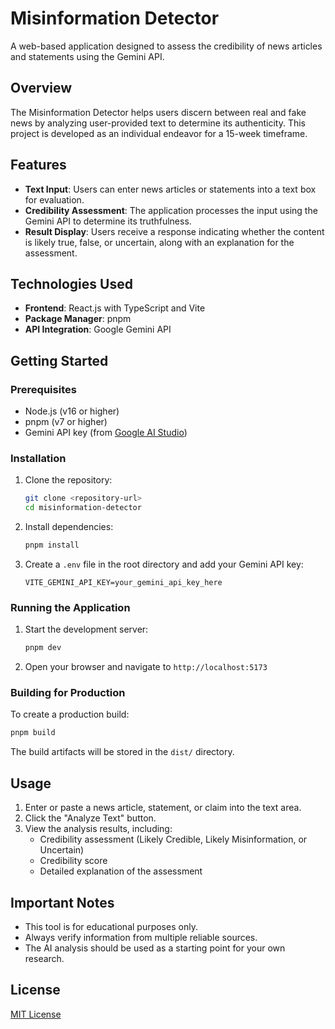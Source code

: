 # Misinformation Detector

A web-based application designed to assess the credibility of news articles and statements using the Gemini API.

## Overview

The Misinformation Detector helps users discern between real and fake news by analyzing user-provided text to determine its authenticity. This project is developed as an individual endeavor for a 15-week timeframe.

## Features

- **Text Input**: Users can enter news articles or statements into a text box for evaluation.
- **Credibility Assessment**: The application processes the input using the Gemini API to determine its truthfulness.
- **Result Display**: Users receive a response indicating whether the content is likely true, false, or uncertain, along with an explanation for the assessment.

## Technologies Used

- **Frontend**: React.js with TypeScript and Vite
- **Package Manager**: pnpm
- **API Integration**: Google Gemini API

## Getting Started

### Prerequisites

- Node.js (v16 or higher)
- pnpm (v7 or higher)
- Gemini API key (from [Google AI Studio](https://ai.google.dev/))

### Installation

1. Clone the repository:
   ```bash
   git clone <repository-url>
   cd misinformation-detector
   ```

2. Install dependencies:
   ```bash
   pnpm install
   ```

3. Create a `.env` file in the root directory and add your Gemini API key:
   ```
   VITE_GEMINI_API_KEY=your_gemini_api_key_here
   ```

### Running the Application

1. Start the development server:
   ```bash
   pnpm dev
   ```

2. Open your browser and navigate to `http://localhost:5173`

### Building for Production

To create a production build:

```bash
pnpm build
```

The build artifacts will be stored in the `dist/` directory.

## Usage

1. Enter or paste a news article, statement, or claim into the text area.
2. Click the "Analyze Text" button.
3. View the analysis results, including:
   - Credibility assessment (Likely Credible, Likely Misinformation, or Uncertain)
   - Credibility score
   - Detailed explanation of the assessment

## Important Notes

- This tool is for educational purposes only.
- Always verify information from multiple reliable sources.
- The AI analysis should be used as a starting point for your own research.

## License

[MIT License](LICENSE)
